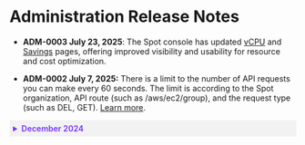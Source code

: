 #  Administration Release Notes

* **ADM-0003 July 23, 2025**: The Spot console has updated [vCPU](administration/vcpu) and [Savings](administration/savings) pages, offering improved visibility and usability for resource and cost optimization.

* **ADM-0002 July 7, 2025:** There is a limit to the number of API requests you can make every 60 seconds. The limit is according to the Spot organization, API route (such as /aws/ec2/group), and the request type (such as DEL, GET). [Learn more](/administration/api/#rate-limit).

 <details style="background:#f2f2f2; padding:6px; margin:10px 0px 0px 0px">
   <summary markdown="span" style="color:#7632FE; font-weight:600">December 2024</summary>

   <div style="padding-left:16px">

   *  **ADM-0001 December 8, 2024:** You can use multitenancy to create hierarchies in your Spot organizations. You can set up your child orgs to use role-based access control (RBAC). Multitenancy is useful for managed service providers and resellers. It lets you configure your child orgs at the parent level. You can then give your customers access to the child orgs. [Learn more](administration/organizations/multitenancy).

  </div>

</details>
